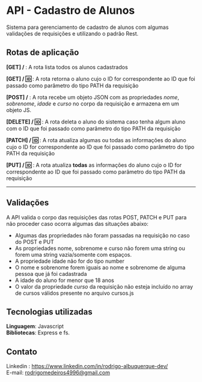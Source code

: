 # API - Cadastro de Alunos
Sistema para gerenciamento de cadastro de alunos com algumas validações de requisições e utilizando o padrão Rest.

## Rotas de aplicação
<b>[GET] / </b> : A rota lista todos os alunos cadastrados

<b>[GET] / :id: </b> : A rota retorna o aluno cujo o ID for correspondente ao ID que foi passado como parâmetro do tipo PATH da requisição

<b>[POST] /</b> : A rota recebe um objeto JSON com as propriedades *nome*, *sobrenome*, *idade* e *curso* no corpo da requisição e armazena em um objeto JS.

<b>[DELETE] / :id:</b> : A rota deleta o aluno do sistema caso tenha algum aluno com o ID que foi passado como parâmetro do tipo PATH da requisição

<b>[PATCH] / :id:</b> : A rota atualiza algumas ou todas as informações do aluno cujo o ID for correspondente ao ID que foi passado como parâmetro do tipo PATH da requisição

<b>[PUT] / :id:</b> : A rota atualiza <b>todas</b> as informações do aluno cujo o ID for correspondente ao ID que foi passado como parâmetro do tipo PATH da requisição

---
## Validações

A API valida o corpo das requisições das rotas POST, PATCH e PUT para não proceder caso ocorra algumas das situações abaixo:

- Algumas das propriedades não foram passadas na requisição no caso do POST e PUT
- As propriedades nome, sobrenome e curso não forem uma string ou forem uma string vazia/somente com espaços.
- A propriedade idade não for do tipo number
- O nome e sobrenome forem iguais ao nome e sobrenome de alguma pessoa que já foi cadastrada
- A idade do aluno for menor que 18 anos
- O valor da propriedade *curso* da requisição não esteja incluído no array de cursos válidos presente no arquivo cursos.js

## Tecnologias utilizadas

<b>Linguagem</b>: Javascript <br>
<b>Bibliotecas</b>: Express e fs.

## Contato

Linkedin : https://www.linkedin.com/in/rodrigo-albuquerque-dev/ <br>
E-mail: rodrigomedeiros4996@gmail.com
